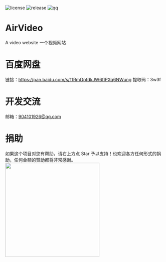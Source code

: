 ![license](https://img.shields.io/github/license/Air-999/AirVideo)
![release](https://img.shields.io/github/v/release/Air-999/AirVideo)
![qq](https://img.shields.io/badge/QQ群-892084932-green)
# AirVideo
A video website 一个视频网站
# 百度网盘
链接：https://pan.baidu.com/s/11RmOpfdkJW6fIPXq6NWung 
提取码：3w3f
# 开发交流
邮箱：904101926@qq.com
# 捐助
如果这个项目对您有帮助，请右上方点 Star 予以支持！也欢迎各方任何形式的捐助，任何金额的赞助都将非常感谢。
<img src="http://free-cn-01.cdn.bilnn.com/ddimg/jfs/t1/143013/2/7942/57109/5f588505E3d517045/b8c73f9551837b7a.jpg" width="300" height="auto"/>
